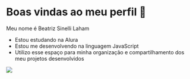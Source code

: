 # Boas vindas ao meu perfil 🐞
Meu nome é Beatriz Sinelli Laham
- Estou estudando na Alura
- Estou me desenvolvendo na linguagem JavaScript
- Utilizo esse espaço para minha organização e compartilhamento dos meu projetos desenvolvidos

![](https://media.tenor.com/z1YT2LePMWkAAAAi/tkthao219-peach.gif)
